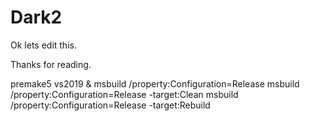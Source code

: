 # Dark2
 
Ok lets edit this.

Thanks for reading.

premake5 vs2019
&
msbuild /property:Configuration=Release
msbuild /property:Configuration=Release -target:Clean
msbuild /property:Configuration=Release -target:Rebuild